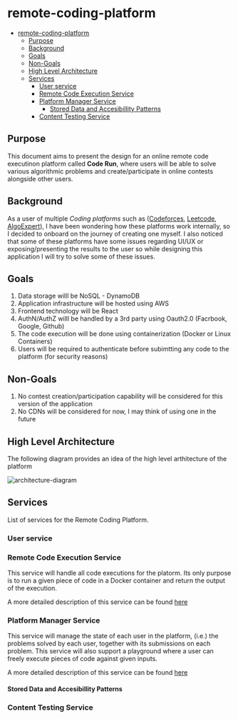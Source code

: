 # remote-coding-platform

- [remote-coding-platform](#remote-coding-platform)
  - [Purpose](#purpose)
  - [Background](#background)
  - [Goals](#goals)
  - [Non-Goals](#non-goals)
  - [High Level Architecture](#high-level-architecture)
  - [Services](#services)
    - [User service](#user-service)
    - [Remote Code Execution Service](#remote-code-execution-service)
    - [Platform Manager Service](#platform-manager-service)
      - [Stored Data and Accesibillity Patterns](#stored-data-and-accesibillity-patterns)
    - [Content Testing Service](#content-testing-service)

## Purpose

This document aims to present the design for an online remote code executinon platform called **Code Run**, where users will be able to solve various algorithmic problems and create/participate in online contests alongside other users.

## Background

As a user of multiple *Coding platforms* such as ([Codeforces](https://codeforces.com/), [Leetcode](https://leetcode.com/), [AlgoExpert](https://www.algoexpert.io/)), I have been wondering how these platforms work internally, so I
decided to onboard on the journey of creating one myself. I also noticed that some of these platforms have some issues regarding UI/UX or exposing/presenting the results to the user so while designing this application I will try to solve some of these issues.

## Goals
1. Data storage willl be NoSQL - DynamoDB
2. Application infrastructure will be hosted using AWS
3. Frontend technology will be React
4. AuthN/AuthZ willl be handled by a 3rd party using Oauth2.0 (Facrbook, Google, Github)
5. The code execution will be done using containerization (Docker or Linux Containers)
6. Users will be required to authenticate before subimtting any code to the platform (for security reasons)

## Non-Goals

1. No contest creation/participation capability will be considered for this version of the application
2. No CDNs will be considered for now, I may think of using one in the future

## High Level Architecture

  The following diagram provides an idea of the high level arthitecture of the platform

![architecture-diagram](https://i.ibb.co/YX3SSh3/Remote-Code-Execution-Platform.png)

## Services

List of services for the Remote Coding Platform.

### User service
### Remote Code Execution Service
This service will handle all code executions for the platorm. Its only purpose is to run a given piece of code in a Docker container and return the output of the execution.

A more detailed description of this service can be found [here](./remote-code-execution-service.md)


### Platform Manager Service
This service will manage the state of each user in the platform, (i.e.) the problems solved by each user, together
with its submissions on each problem.
This service will also support a playground where a user can freely execute pieces of code against given inputs.

A more detailed description of this service can be found [here](./remote-code-platform-manager-service.md)

#### Stored Data and Accesibillity Patterns


### Content Testing Service

